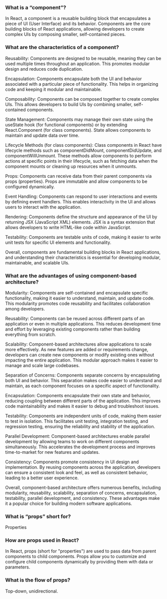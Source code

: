 ### What is a “component”?
In React, a component is a reusable building block that encapsulates a piece of UI (User Interface) and its behavior. Components are the core building blocks of React applications, allowing developers to create complex UIs by composing smaller, self-contained pieces.

### What are the characteristics of a component?
Reusability: Components are designed to be reusable, meaning they can be used multiple times throughout an application. This promotes modular design and reduces code duplication.

Encapsulation: Components encapsulate both the UI and behavior associated with a particular piece of functionality. This helps in organizing code and keeping it modular and maintainable.

Composability: Components can be composed together to create complex UIs. This allows developers to build UIs by combining smaller, self-contained components.

State Management: Components may manage their own state using the useState hook (for functional components) or by extending React.Component (for class components). State allows components to maintain and update data over time.

Lifecycle Methods (for class components): Class components in React have lifecycle methods such as componentDidMount, componentDidUpdate, and componentWillUnmount. These methods allow components to perform actions at specific points in their lifecycle, such as fetching data when the component mounts or cleaning up resources when it unmounts.

Props: Components can receive data from their parent components via props (properties). Props are immutable and allow components to be configured dynamically.

Event Handling: Components can respond to user interactions and events by defining event handlers. This enables interactivity in the UI and allows users to interact with the application.

Rendering: Components define the structure and appearance of the UI by returning JSX (JavaScript XML) elements. JSX is a syntax extension that allows developers to write HTML-like code within JavaScript.

Testability: Components are testable units of code, making it easier to write unit tests for specific UI elements and functionality.

Overall, components are fundamental building blocks in React applications, and understanding their characteristics is essential for developing modular, maintainable, and scalable UIs.

### What are the advantages of using component-based architecture?
Modularity: Components are self-contained and encapsulate specific functionality, making it easier to understand, maintain, and update code. This modularity promotes code reusability and facilitates collaboration among developers.

Reusability: Components can be reused across different parts of an application or even in multiple applications. This reduces development time and effort by leveraging existing components rather than building everything from scratch.

Scalability: Component-based architectures allow applications to scale more effectively. As new features are added or requirements change, developers can create new components or modify existing ones without impacting the entire application. This modular approach makes it easier to manage and scale large codebases.

Separation of Concerns: Components separate concerns by encapsulating both UI and behavior. This separation makes code easier to understand and maintain, as each component focuses on a specific aspect of functionality.

Encapsulation: Components encapsulate their own state and behavior, reducing coupling between different parts of the application. This improves code maintainability and makes it easier to debug and troubleshoot issues.

Testability: Components are independent units of code, making them easier to test in isolation. This facilitates unit testing, integration testing, and regression testing, ensuring the reliability and stability of the application.

Parallel Development: Component-based architectures enable parallel development by allowing teams to work on different components simultaneously. This accelerates the development process and improves time-to-market for new features and updates.

Consistency: Components promote consistency in UI design and implementation. By reusing components across the application, developers can ensure a consistent look and feel, as well as consistent behavior, leading to a better user experience.

Overall, component-based architecture offers numerous benefits, including modularity, reusability, scalability, separation of concerns, encapsulation, testability, parallel development, and consistency. These advantages make it a popular choice for building modern software applications.

### What is “props” short for?
Properties

### How are props used in React?

In React, props (short for "properties") are used to pass data from parent components to child components. Props allow you to customize and configure child components dynamically by providing them with data or parameters.

### What is the flow of props?

Top-down, unidirectional.

